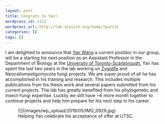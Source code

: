 ```yaml
---
layout: post
title: Congrats to Yan!
wordpress_id: 2112
wordpress_url: http://lab.stajich.org/home/?p=2112
categories: []
tags: []
---
```

<!-- wp:paragraph -->
I am delighted to announce that [Yan Wang](/members/yan-wang/) a current postdoc in our group, will be a starting his next position as an Assistant Professor in the Department of Biology at the [University of Toronto-Scarborough.](https://www.utsc.utoronto.ca/biosci/) Yan has spent the last two years in the lab working on [Zygolife](http://zygolife.org) and Neocallomastigomycota fungi projects.  We are super proud of all he has accomplished in his training and research. This includes multiple publications from his thesis work and several papers submitted from his current projects.  The lab has greatly benefited from his phylogenetic and insect-fungi expertise. Luckily we still have ~6 more month together to continue projects and help him prepare for his next step in his career.
<!-- /wp:paragraph --><!-- wp:image {"id":2113,"width":484,"height":879} --><figure class="wp-block-image is-resized">![](/images/wp_upload/2019/05/IMG_0926.jpg)<figcaption>Helping Yan celebrate his acceptance of offer at UTSC.</figcaption></figure><!-- /wp:image -->
